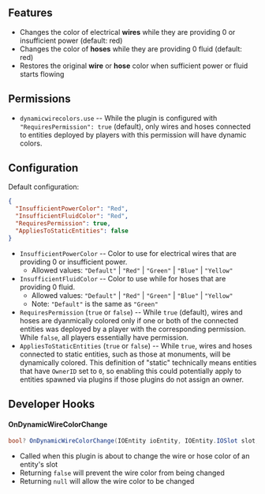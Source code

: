 ## Features

- Changes the color of electrical **wires** while they are providing 0 or insufficient power (default: red)
- Changes the color of **hoses** while they are providing 0 fluid (default: red)
- Restores the original **wire** or **hose** color when sufficient power or fluid starts flowing

## Permissions

- `dynamicwirecolors.use` -- While the plugin is configured with `"RequiresPermission": true` (default), only wires and hoses connected to entities deployed by players with this permission will have dynamic colors.

## Configuration

Default configuration:

```json
{
  "InsufficientPowerColor": "Red",
  "InsufficientFluidColor": "Red",
  "RequiresPermission": true,
  "AppliesToStaticEntities": false
}
```

- `InsufficientPowerColor` -- Color to use for electrical wires that are providing 0 or insufficient power.
  - Allowed values: `"Default"` | `"Red"` | `"Green"` | `"Blue"` | `"Yellow"`
- `InsufficientFluidColor` -- Color to use while for hoses that are providing 0 fluid.
  - Allowed values: `"Default"` | `"Red"` | `"Green"` | `"Blue"` | `"Yellow"`
  - Note: `"Default"` is the same as `"Green"`
- `RequiresPermission` (`true` or `false`) -- While `true` (default), wires and hoses are dyanmically colored only if one or both of the connected entities was deployed by a player with the corresponding permission. While `false`, all players essentially have permission.
- `AppliesToStaticEntities` (`true` or `false`) -- While `true`, wires and hoses connected to static entities, such as those at monuments, will be dynamically colored. This definition of "static" technically means entities that have `OwnerID` set to `0`, so enabling this could potentially apply to entities spawned via plugins if those plugins do not assign an owner.

## Developer Hooks

#### OnDynamicWireColorChange

```csharp
bool? OnDynamicWireColorChange(IOEntity ioEntity, IOEntity.IOSlot slot, WireTool.WireColour color)
```

- Called when this plugin is about to change the wire or hose color of an entity's slot
- Returning `false` will prevent the wire color from being changed
- Returning `null` will allow the wire color to be changed
